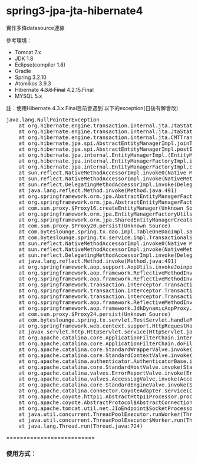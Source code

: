 spring3-jpa-jta-hibernate4
==========================
實作多條datasource連線

參考環境：
<ul>
  <li>Tomcat 7.x </li>
  <li>JDK 1.8 </li>
  <li>Eclipse(compiler 1.8) </li>
  <li>Gradle </li>
  <li>Spring 3.2.10 </li>
  <li>Atomikos 3.9.3 </li>
  <li>Hibernate <strike>4.3.6 Final</strike> 4.2.15.Final</li>
  <li>MYSQL 5.x </li>
</ul>

註：使用Hibernate 4.3.x Final目前會遇到 以下的exception(日後有解會改)
<pre>
java.lang.NullPointerException
	at org.hibernate.engine.transaction.internal.jta.JtaStatusHelper.getStatus(JtaStatusHelper.java:76)
	at org.hibernate.engine.transaction.internal.jta.JtaStatusHelper.isActive(JtaStatusHelper.java:118)
	at org.hibernate.engine.transaction.internal.jta.CMTTransaction.join(CMTTransaction.java:149)
	at org.hibernate.jpa.spi.AbstractEntityManagerImpl.joinTransaction(AbstractEntityManagerImpl.java:1602)
	at org.hibernate.jpa.spi.AbstractEntityManagerImpl.postInit(AbstractEntityManagerImpl.java:210)
	at org.hibernate.jpa.internal.EntityManagerImpl.<init>(EntityManagerImpl.java:91)
	at org.hibernate.jpa.internal.EntityManagerFactoryImpl.internalCreateEntityManager(EntityManagerFactoryImpl.java:345)
	at org.hibernate.jpa.internal.EntityManagerFactoryImpl.createEntityManager(EntityManagerFactoryImpl.java:313)
	at sun.reflect.NativeMethodAccessorImpl.invoke0(Native Method)
	at sun.reflect.NativeMethodAccessorImpl.invoke(NativeMethodAccessorImpl.java:57)
	at sun.reflect.DelegatingMethodAccessorImpl.invoke(DelegatingMethodAccessorImpl.java:43)
	at java.lang.reflect.Method.invoke(Method.java:491)
	at org.springframework.orm.jpa.AbstractEntityManagerFactoryBean.invokeProxyMethod(AbstractEntityManagerFactoryBean.java:376)
	at org.springframework.orm.jpa.AbstractEntityManagerFactoryBean$ManagedEntityManagerFactoryInvocationHandler.invoke(AbstractEntityManagerFactoryBean.java:519)
	at com.sun.proxy.$Proxy16.createEntityManager(Unknown Source)
	at org.springframework.orm.jpa.EntityManagerFactoryUtils.doGetTransactionalEntityManager(EntityManagerFactoryUtils.java:202)
	at org.springframework.orm.jpa.SharedEntityManagerCreator$SharedEntityManagerInvocationHandler.invoke(SharedEntityManagerCreator.java:211)
	at com.sun.proxy.$Proxy20.persist(Unknown Source)
	at com.byteslounge.spring.tx.dao.impl.TableOneDaoImpl.save(TableOneDaoImpl.java:23)
	at com.byteslounge.spring.tx.service.impl.TransactionalServiceImpl.persist(TransactionalServiceImpl.java:25)
	at sun.reflect.NativeMethodAccessorImpl.invoke0(Native Method)
	at sun.reflect.NativeMethodAccessorImpl.invoke(NativeMethodAccessorImpl.java:57)
	at sun.reflect.DelegatingMethodAccessorImpl.invoke(DelegatingMethodAccessorImpl.java:43)
	at java.lang.reflect.Method.invoke(Method.java:491)
	at org.springframework.aop.support.AopUtils.invokeJoinpointUsingReflection(AopUtils.java:317)
	at org.springframework.aop.framework.ReflectiveMethodInvocation.invokeJoinpoint(ReflectiveMethodInvocation.java:183)
	at org.springframework.aop.framework.ReflectiveMethodInvocation.proceed(ReflectiveMethodInvocation.java:150)
	at org.springframework.transaction.interceptor.TransactionInterceptor$1.proceedWithInvocation(TransactionInterceptor.java:96)
	at org.springframework.transaction.interceptor.TransactionAspectSupport.invokeWithinTransaction(TransactionAspectSupport.java:260)
	at org.springframework.transaction.interceptor.TransactionInterceptor.invoke(TransactionInterceptor.java:94)
	at org.springframework.aop.framework.ReflectiveMethodInvocation.proceed(ReflectiveMethodInvocation.java:172)
	at org.springframework.aop.framework.JdkDynamicAopProxy.invoke(JdkDynamicAopProxy.java:204)
	at com.sun.proxy.$Proxy24.persist(Unknown Source)
	at com.byteslounge.spring.tx.servlet.TestServlet.handleRequest(TestServlet.java:34)
	at org.springframework.web.context.support.HttpRequestHandlerServlet.service(HttpRequestHandlerServlet.java:68)
	at javax.servlet.http.HttpServlet.service(HttpServlet.java:728)
	at org.apache.catalina.core.ApplicationFilterChain.internalDoFilter(ApplicationFilterChain.java:305)
	at org.apache.catalina.core.ApplicationFilterChain.doFilter(ApplicationFilterChain.java:210)
	at org.apache.catalina.core.StandardWrapperValve.invoke(StandardWrapperValve.java:222)
	at org.apache.catalina.core.StandardContextValve.invoke(StandardContextValve.java:123)
	at org.apache.catalina.authenticator.AuthenticatorBase.invoke(AuthenticatorBase.java:502)
	at org.apache.catalina.core.StandardHostValve.invoke(StandardHostValve.java:171)
	at org.apache.catalina.valves.ErrorReportValve.invoke(ErrorReportValve.java:99)
	at org.apache.catalina.valves.AccessLogValve.invoke(AccessLogValve.java:953)
	at org.apache.catalina.core.StandardEngineValve.invoke(StandardEngineValve.java:118)
	at org.apache.catalina.connector.CoyoteAdapter.service(CoyoteAdapter.java:408)
	at org.apache.coyote.http11.AbstractHttp11Processor.process(AbstractHttp11Processor.java:1023)
	at org.apache.coyote.AbstractProtocol$AbstractConnectionHandler.process(AbstractProtocol.java:589)
	at org.apache.tomcat.util.net.JIoEndpoint$SocketProcessor.run(JIoEndpoint.java:310)
	at java.util.concurrent.ThreadPoolExecutor.runWorker(ThreadPoolExecutor.java:1142)
	at java.util.concurrent.ThreadPoolExecutor$Worker.run(ThreadPoolExecutor.java:617)
	at java.lang.Thread.run(Thread.java:724)
</pre>
==========================
<h3>使用方式：</h3>
<pre>
<bean id="dataSource1" class="com.atomikos.jdbc.AtomikosDataSourceBean"
	destroy-method="close">
	<property name="uniqueResourceName" value="DataSource1" />
	<property name="xaDataSource" ref="dataBase1" />
	<property name="poolSize" value="3" />
</bean>
<b>
<bean id="dataBase1" class="com.mysql.jdbc.jdbc2.optional.MysqlXADataSource"
	lazy-init="true">
	<property name="pinGlobalTxToPhysicalConnection" value="true" />
	<property name="user" value="root" />
	<property name="password" value="1234" />
	<property name="url" value="jdbc:mysql://localhost:3306/mysql" />
</bean>
</b>
<bean id="dataSource2" class="com.atomikos.jdbc.AtomikosDataSourceBean"
    destroy-method="close">
	<property name="uniqueResourceName" value="DataSource2" />
	<property name="xaDataSource" ref="dataBase2" />
	<property name="poolSize" value="3" />
</bean>
<b>
<bean id="dataBase2" class="com.mysql.jdbc.jdbc2.optional.MysqlXADataSource"
	lazy-init="true">
	<property name="pinGlobalTxToPhysicalConnection" value="true" />
	<property name="user" value="root" />
	<property name="password" value="1234" />
	<property name="url" value="jdbc:mysql://localhost:3306/test" />
</bean>
</b>
</pre>

